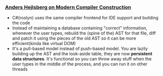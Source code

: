 ### [Anders Hejlsberg on Modern Compiler Construction](https://channel9.msdn.com/Blogs/Seth-Juarez/Anders-Hejlsberg-on-Modern-Compiler-Construction)

* C#(roslyn) uses the same compiler frontend for IDE support and building the code
* Instead of maintaining a database containing "correct" information, whenever the user types, rebuild the (spine of the) AST for that file, diff and patch it using the pieces of the old AST so it can be more efficient(kinda like virtual DOM)
* It's a pull-based model instead of push-based model. You are lazily building up the AST and the look-aside table, they are now **persistent data structures**. It's functional so you can throw away stuff when the user types in the middle of the process, and you can run it on other threads
